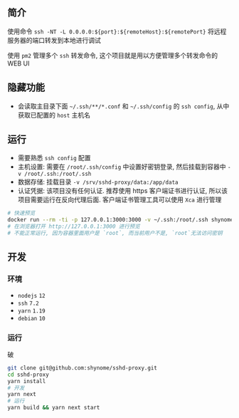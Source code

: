 ## 简介

使用命令 `ssh -NT -L 0.0.0.0:${port}:${remoteHost}:${remotePort}` 将远程服务器的端口转发到本地进行调试

使用 `pm2` 管理多个 `ssh` 转发命令, 这个项目就是用以方便管理多个转发命令的 WEB UI

## 隐藏功能

- 会读取主目录下面 `~/.ssh/**/*.conf` 和 `~/.ssh/config` 的 `ssh config`, 从中获取已配置的 `host` 主机名

## 运行

- 需要熟悉 `ssh config` 配置
- 主机设置: 需要在 `/root/.ssh/config` 中设置好密钥登录, 然后挂载到容器中 `-v /root/.ssh:/root/.ssh`
- 数据存储: 挂载目录 `-v /srv/sshd-proxy/data:/app/data`
- 认证凭据: 该项目没有任何认证. 推荐使用 https 客户端证书进行认证, 所以该项目需要运行在反向代理后面. 客户端证书管理工具可以使用 `Xca` 进行管理

```sh
# 快速预览
docker run --rm -ti -p 127.0.0.1:3000:3000 -v ~/.ssh:/root/.ssh shynome/sshd-proxy
# 在浏览器打开 http://127.0.0.1:3000 进行预览
# 不能正常运行, 因为容器里面用户是 `root`, 而当前用户不是, `root`无法访问密钥
```

## 开发

### 环境

- `nodejs` `12`
- `ssh` `7.2`
- `yarn` `1.19`
- `debian` `10`

### 运行

破

```sh
git clone git@github.com:shynome/sshd-proxy.git
cd sshd-proxy
yarn install
# 开发
yarn next
# 运行
yarn build && yarn next start
```
